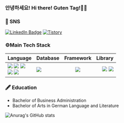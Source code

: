 ### 안녕하세요! Hi there! Guten Tag!👋👋

### :loudspeaker: SNS
[![LinkedIn Badge](http://img.shields.io/badge/-LinkedIn-0072b1?style=flat&logo=linkedin&link=https://www.linkedin.com/in/youhee-lee-5b358b20b/)](https://www.linkedin.com/in/youhee-lee-5b358b20b/) 
[![Tistory](http://img.shields.io/badge/-Tistory-ffd700?style=flat&link=https://guten-tag.tistory.com/)](https://guten-tag.tistory.com/)

### ⚙️Main Tech Stack
 Language | Database | Framework | Library |
| :- | - | :-: | -: |
| <img src="https://img.shields.io/badge/Java-007396?style=flat-square&logo=Java&logoColor=white"/> </a><img src="https://img.shields.io/badge/Python-3766AB?style=flat-square&logo=Python&logoColor=white"/></a> <img src="https://img.shields.io/badge/Javascript-F7DF1E?style=flat-square&logo=Javascript&logoColor=white"/></a><br/><img src="https://img.shields.io/badge/HTML5-E34F26?style=flat-square&logo=HTML5&logoColor=white"/></a> <img src="https://img.shields.io/badge/CSS3-1572B6?style=flat-square&logo=CSS3&logoColor=white"/></a>|<img src="https://img.shields.io/badge/Oracle-F80000?style=flat-square&logo=Oracle&logoColor=white"/></a> | <img src="https://img.shields.io/badge/Spring-6DB33F?style=flat-square&logo=Spring&logoColor=white"/></a> | <img src="https://img.shields.io/badge/JQuery-0769AD?style=flat-square&logo=JQuery&logoColor=white"/></a> <img src="https://img.shields.io/badge/Swiper-6332F6?style=flat-square&logo=Swiper&logoColor=white"/></a> |


### 🖋 Education
- Bachelor of Business Administration
- Bachelor of Arts in German Language and Literature


![Anurag's GitHub stats](https://github-readme-stats.vercel.app/api?username=gutenLee&show_icons=true&theme=radical)
